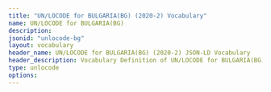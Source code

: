 ```yaml
---
title: "UN/LOCODE for BULGARIA(BG) (2020-2) Vocabulary"
name: UN/LOCODE for BULGARIA(BG) 
description: 
jsonid: "unlocode-bg"
layout: vocabulary
header_name: UN/LOCODE for BULGARIA(BG) (2020-2) JSON-LD Vocabulary
header_description: Vocabulary Definition of UN/LOCODE for BULGARIA(BG) (2020-2) semantics in HTML format. JSON-LD format is available at [unlocode-bg.jsonld](/vocabulary/unlocode-bg.jsonld)
type: unlocode
options:
---
```

